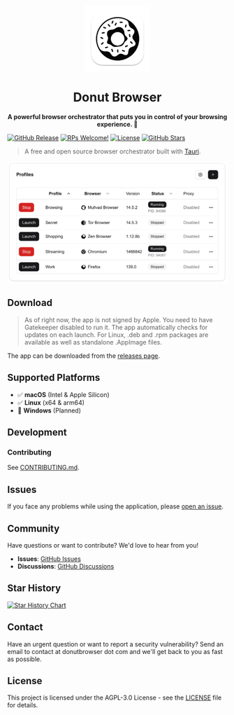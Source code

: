 <div align="center">
  <img src="assets/logo.png" alt="Donut Browser Logo" width="150">
  <h1>Donut Browser</h1>
  <strong>A powerful browser orchestrator that puts you in control of your browsing experience. 🍩</strong>
</div>

[![GitHub Release](https://img.shields.io/github/v/release/zhom/donutbrowser)](https://github.com/zhom/donutbrowser/releases/latest)
[![RPs Welcome!](https://img.shields.io/badge/PRs-welcome-brightgreen.svg?style=flat)](https://github.com/zhom/donutbrowser/issues)
[![License](https://img.shields.io/badge/license-AGPL--3.0-blue.svg)](https://github.com/zhom/donutbrowser/blob/main/LICENSE)
[![GitHub Stars](https://img.shields.io/github/stars/zhom/donutbrowser?style=social)](https://github.com/zhom/donutbrowser/stargazers)

> A free and open source browser orchestrator built with [Tauri](https://v2.tauri.app/).

![Donut Browser Preview](assets/preview.png)

## Download

> As of right now, the app is not signed by Apple. You need to have Gatekeeper disabled to run it. The app automatically checks for updates on each launch.
> For Linux, .deb and .rpm packages are available as well as standalone .AppImage files.

The app can be downloaded from the [releases page](https://github.com/zhom/donutbrowser/releases/latest).

## Supported Platforms

- ✅ **macOS** (Intel & Apple Silicon)
- ✅ **Linux** (x64 & arm64)
- 🔄 **Windows** (Planned)

## Development

### Contributing

See [CONTRIBUTING.md](CONTRIBUTING.md).

## Issues

If you face any problems while using the application, please [open an issue](https://github.com/zhom/donutbrowser/issues).

## Community

Have questions or want to contribute? We'd love to hear from you!

- **Issues**: [GitHub Issues](https://github.com/zhom/donutbrowser/issues)
- **Discussions**: [GitHub Discussions](https://github.com/zhom/donutbrowser/discussions)

## Star History

[![Star History Chart](https://api.star-history.com/svg?repos=zhom/donutbrowser&type=Date)](https://www.star-history.com/#zhom/donutbrowser&Date)

## Contact

Have an urgent question or want to report a security vulnerability? Send an email to contact at donutbrowser dot com and we'll get back to you as fast as possible.

## License

This project is licensed under the AGPL-3.0 License - see the [LICENSE](LICENSE) file for details.
